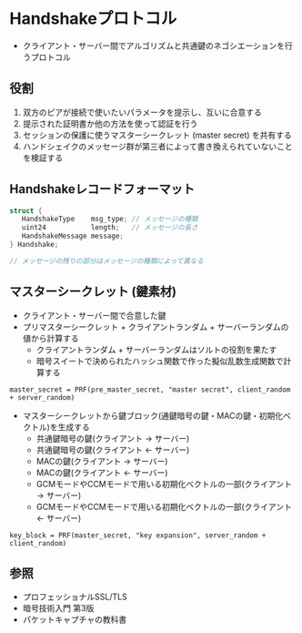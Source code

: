 # Handshakeプロトコル
- クライアント・サーバー間でアルゴリズムと共通鍵のネゴシエーションを行うプロトコル

## 役割
1. 双方のピアが接続で使いたいパラメータを提示し、互いに合意する
2. 提示された証明書か他の方法を使って認証を行う
3. セッションの保護に使うマスターシークレット (master secret) を共有する
4. ハンドシェイクのメッセージ群が第三者によって書き換えられていないことを検証する

## Handshakeレコードフォーマット

```c
struct {
   HandshakeType    msg_type; // メッセージの種類
   uint24           length;   // メッセージの長さ
   HandshakeMessage message;
} Handshake;

// メッセージの残りの部分はメッセージの種類によって異なる
```

## マスターシークレット (鍵素材)
- クライアント・サーバー間で合意した鍵
- プリマスターシークレット + クライアントランダム + サーバーランダムの値から計算する
  - クライアントランダム + サーバーランダムはソルトの役割を果たす
  - 暗号スイートで決められたハッシュ関数で作った擬似乱数生成関数で計算する

```
master_secret = PRF(pre_master_secret, "master secret", client_random + server_random)
```

- マスターシークレットから鍵ブロック(通鍵暗号の鍵・MACの鍵・初期化ベクトル)を生成する
  - 共通鍵暗号の鍵(クライアント -> サーバー)
  - 共通鍵暗号の鍵(クライアント <- サーバー)
  - MACの鍵(クライアント -> サーバー)
  - MACの鍵(クライアント <- サーバー)
  - GCMモードやCCMモードで用いる初期化ベクトルの一部(クライアント -> サーバー)
  - GCMモードやCCMモードで用いる初期化ベクトルの一部(クライアント <- サーバー)

```
key_block = PRF(master_secret, "key expansion", server_random + client_random)
```

## 参照
- プロフェッショナルSSL/TLS
- 暗号技術入門 第3版
- パケットキャプチャの教科書
